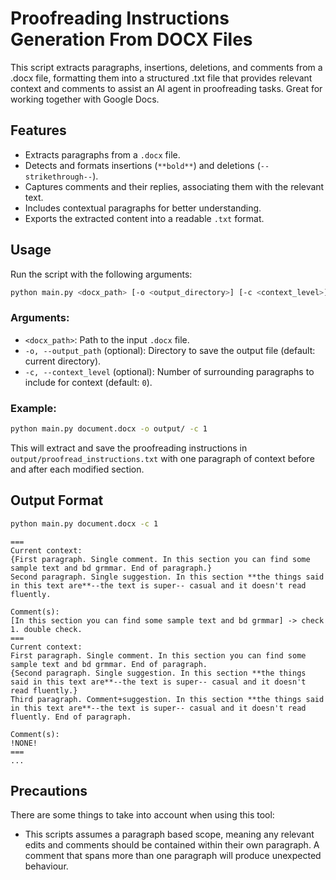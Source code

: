 # Proofreading Instructions Generation From DOCX Files

This script extracts paragraphs, insertions, deletions, and comments from a .docx file, formatting them into a structured .txt file that provides relevant context and comments to assist an AI agent in proofreading tasks. Great for working together with Google Docs.

## Features
- Extracts paragraphs from a `.docx` file.
- Detects and formats insertions (`**bold**`) and deletions (`--strikethrough--`).
- Captures comments and their replies, associating them with the relevant text.
- Includes contextual paragraphs for better understanding.
- Exports the extracted content into a readable `.txt` format.

## Usage
Run the script with the following arguments:
```sh
python main.py <docx_path> [-o <output_directory>] [-c <context_level>]
```

### Arguments:
- `<docx_path>`: Path to the input `.docx` file.
- `-o, --output_path` (optional): Directory to save the output file (default: current directory).
- `-c, --context_level` (optional): Number of surrounding paragraphs to include for context (default: `0`).

### Example:
```sh
python main.py document.docx -o output/ -c 1
```

This will extract and save the proofreading instructions in `output/proofread_instructions.txt` with one paragraph of context before and after each modified section.

## Output Format
```sh
python main.py document.docx -c 1
```
```
===
Current context:
{First paragraph. Single comment. In this section you can find some sample text and bd grmmar. End of paragraph.}
Second paragraph. Single suggestion. In this section **the things said in this text are**--the text is super-- casual and it doesn't read fluently.

Comment(s):
[In this section you can find some sample text and bd grmmar] -> check 1. double check. 
===
Current context:
First paragraph. Single comment. In this section you can find some sample text and bd grmmar. End of paragraph.
{Second paragraph. Single suggestion. In this section **the things said in this text are**--the text is super-- casual and it doesn't read fluently.}
Third paragraph. Comment+suggestion. In this section **the things said in this text are**--the text is super-- casual and it doesn't read fluently. End of paragraph.

Comment(s):
!NONE!
===
...
```

## Precautions
There are some things to take into account when using this tool:
* This scripts assumes a paragraph based scope, meaning any relevant edits and comments should be contained within their own paragraph. A comment that spans more than one paragraph will produce unexpected behaviour.